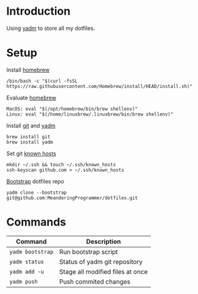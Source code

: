 # Introduction

Using [yadm](https://yadm.io/) to store all my dotfiles.

# Setup

Install [homebrew](https://brew.sh/)

```
/bin/bash -c "$(curl -fsSL https://raw.githubusercontent.com/Homebrew/install/HEAD/install.sh)"
```

Evaluate [homebrew](https://brew.sh/)

```
MacOS: eval "$(/opt/homebrew/bin/brew shellenv)"
Linux: eval "$(/home/linuxbrew/.linuxbrew/bin/brew shellenv)"
```

Install [git](https://formulae.brew.sh/formula/git) and [yadm](https://formulae.brew.sh/formula/yadm)

```
brew install git
brew install yadm
```

Set git [known hosts](https://docs.github.com/en/authentication/keeping-your-account-and-data-secure/githubs-ssh-key-fingerprints)

```
mkdir ~/.ssh && touch ~/.ssh/known_hosts
ssh-keyscan github.com > ~/.ssh/known_hosts
```

[Bootstrap](https://yadm.io/docs/bootstrap) dotfiles repo

```
yadm clone --bootstrap git@github.com:MeanderingProgrammer/dotfiles.git
```

# Commands

| Command          | Description                      |
|------------------|----------------------------------|
| `yadm bootstrap` | Run bootstrap script             |
| `yadm status`    | Status of yadm git repository    |
| `yadm add -u`    | Stage all modified files at once |
| `yadm push`      | Push commited changes            |
